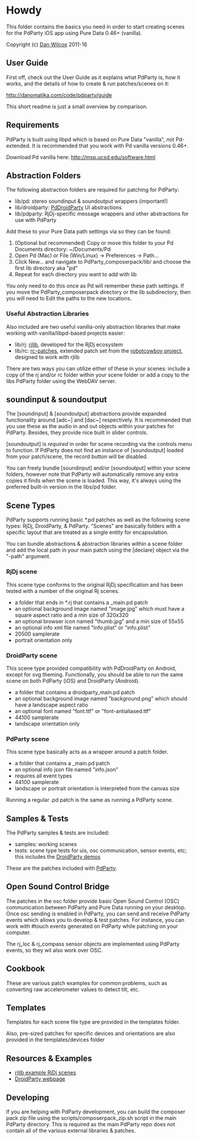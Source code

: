 Howdy
=====

This folder contains the basics you need in order to start creating scenes for the PdParty iOS app using Pure Data 0.46+ (vanilla).

Copyright (c) [Dan Wilcox](danomatika.com) 2011-16

User Guide
----------

First off, check out the User Guide as it explains what PdParty is, how it works, and the details of how to create & run patches/scenes on it:

http://danomatika.com/code/pdparty/guide

This short readme is just a small overview by comparison.

Requirements
------------

PdParty is built using libpd which is based on Pure Data "vanilla", *not* Pd-extended. It is recommended that you work with Pd vanilla versions 0.46+.

Download Pd vanilla here: http://msp.ucsd.edu/software.html

Abstraction Folders
-------------------

The following abstraction folders are required for patching for PdParty:

* lib/pd: stereo soundinput & soundoutput wrappers (important!)
* lib/droidparty: [PdDroidParty](http://www.droidparty.net) UI abstractions
* lib/pdparty: RjDj-specific message wrappers and other abstractions for use with PdParty

Add these to your Pure Data path settings via so they can be found:

1. (Optional but recommended) Copy or move this folder to your Pd Documents directory: ~/Documents/Pd 
1. Open Pd (Mac) or File (Win/Linux) -> Preferences -> Path...
2. Click New... and navigate to PdParty_composerpack/lib/ and choose the first lib directory aka "pd"
3. Repeat for each directory you want to add with lib

You only need to do this once as Pd will remember these path settings. If you move the PdParty_composerpack directory or the lib subdirectory, then you will need to Edit the paths to the new locations.

### Useful Abstraction Libraries

Also included are two useful vanilla-only abstraction libraries that make working with vanilla/libpd-based projects easier:

* lib/rj: [rjlib](https://github.com/rjdj/rjlib), developed for the RjDj ecosystem
* lib/rc: [rc-patches](https://github.com/danomatika/rc-patches), extended patch set from the [robotcowboy project](http://robotcowboy.com), designed to work with rjlib

There are two ways you can utilize either of these in your scenes: include a copy of the rj and/or rc folder within your scene folder or add a copy to the libs PdParty folder using the WebDAV server. 

soundinput & soundoutput
------------------------

The [soundinput] & [soundoutput] abstractions provide expanded functionality around [adc~] and [dac~] respectively. It is recommended that you use these as the audio in and out objects within your patches for PdParty. Besides, they provide nice built in slider controls.

[soundoutput] is *required* in order for scene recording via the controls menu to function. If PdParty does not find an instance of [soundoutput] loaded from your patch/scene, the record button will be disabled.

You can freely bundle [soundinput] and/or [soundoutput] within your scene folders, however note that PdParty will automatically remove any extra copies it finds when the scene is loaded. This way, it's always using the preferred built-in version in the libs/pd folder.

Scene Types
-----------

PdParty supports running basic \*.pd patches as well as the following scene types: RjDj, DroidParty, & PdParty. "Scenes" are basically folders with a specific layout that are treated as a single entity for encapsulation.

You can bundle abstractions & abstraction libraries within a scene folder and add the local path in your main patch using the [declare] object via the "-path" argument.

### RjDj scene
  
This scene type conforms to the original RjDj specification and has been tested with a number of the original Rj scenes.

* a folder that ends in \*.rj that contains a _main.pd patch
* an optional background image named "image.jpg" which must have a square aspect ratio and a min size of 320x320
* an optional browser icon named "thumb.jpg" and a min size of 55x55
* an optional info xml file named "Info.plist" or "info.plist"
* 20500 samplerate
* portrait orientation only

### DroidParty scene

This scene type provided compatibility with PdDroidParty on Android, except for svg theming. Functionally, you should be able to run the same scene on both PdParty (iOS) and DroidParty (Android).

* a folder that contains a droidparty_main.pd patch
* an optional background image named "background.png" which should have a landscape aspect ratio
* an optional font named "font.ttf" or "font-antialiased.ttf"
* 44100 samplerate
* landscape orientation only
  
### PdParty scene

This scene type basically acts as a wrapper around a patch folder.

* a folder that contains a _main.pd patch
* an optional info json file named "info.json"
* requires all event types
* 44100 samplerate
* landscape or portrait orientation is interpreted from the canvas size
  
Running a regular .pd patch is the same as running a PdParty scene.

Samples & Tests
---------------

The PdParty samples & tests are included:

* samples: working scenes
* tests: scene type tests for uis, osc communication, sensor events, etc; this includes the [DroidParty demos](https://github.com/chr15m/PdDroidParty/tree/master/droidparty-demos)

These are the patches included with [PdParty](https://github.com/danomatika/PdParty/tree/master/res/patches).

Open Sound Control Bridge
--------------------------

The patches in the osc folder provide basic Open Sound Control (OSC) communication between PdParty and Pure Data running on your desktop. Once osc sending is enabled in PdParty, you can send and receive PdParty events which allows you to develop & test patches. For instance, you can work with #touch events generated on PdParty while patching on your computer.

The rj_loc & rj_compass sensor objects are implemented using PdParty events, so they wil also work over OSC.

Cookbook
--------

These are various patch examples for common problems, such as converting raw accelerometer values to detect tilt, etc.

Templates
---------

Templates for each scene file type are provided in the templates folder.

Also, pre-sized patches for specific devices and orientations are also provided in the templates/devices folder

Resources & Examples
--------------------

* [rjlib example RjDj scenes](https://github.com/rjdj/rjlib/tree/master/examplescenes)
* [DroidParty webpage](http://droidparty.net)

Developing
----------

If you are helping with PdParty development, you can build the composer pack zip file using the scripts/composerpack_zip.sh script in the main PdParty directory. This is required as the main PdParty repo does not contain all of the various external libraries & patches.
